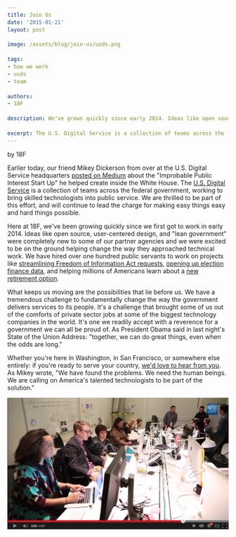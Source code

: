 ```yaml
---
title: Join Us
date: '2015-01-21'
layout: post

image: /assets/blog/join-us/usds.png

tags:
- how we work
- usds
- team

authors:
- 18F

description: We've grown quickly since early 2014. Ideas like open source, user-centered design, and "lean government" were completely new to some of our partner agencies and proud as we are of what we've accomplished, what keeps us moving are the possibilities that lie before us. If you're ready to serve your country, join us.

excerpt: The U.S. Digital Service is a collection of teams across the federal government, working to bring skilled technologists into public service. We are thrilled to be part of this effort, and will continue to lead the charge for making easy things easy and hard things possible.
---
```


by 18F

Earlier today, our friend Mikey Dickerson from over at the U.S. Digital Service headquarters [posted on Medium](https://medium.com/@USDigitalService/an-improbable-public-interest-start-up-6f9a54712411) about the "Improbable Public Interest Start Up" he helped create inside the White House. The [U.S. Digital Service](http://wh.gov/usds) is a collection of teams across the federal government, working to bring skilled technologists into public service. We are thrilled to be part of this effort, and will continue to lead the charge for making easy things easy and hard things possible.

Here at 18F, we've been growing quickly since we first got to work in early 2014. Ideas like open source, user-centered design, and "lean government" were completely new to some of our partner agencies and we were excited to be on the ground helping change the way they approached technical work. We have hired over one hundred public servants to work on projects like [streamlining Freedom of Information Act requests](https://github.com/18F/foia-hub), [opening up election finance data](https://18f.gsa.gov/2014/08/21/creating-an-open-fec/), and helping millions of Americans learn about a [new retirement option](https://myra.treasury.gov/).

What keeps us moving are the possibilities that lie before us. We have a tremendous challenge to fundamentally change the way the government delivers services to its people. It's a challenge that brought some of us out of the comforts of private sector jobs at some of the biggest technology companies in the world. It's one we readily accept with a reverence for a government we can all be proud of. As President Obama said in last night's State of the Union Address: "together, we can do great things, even when the odds are long."

Whether you're here in Washington, in San Francisco, or somewhere else entirely: if you're ready to serve your country, [we'd love to hear from you](mailto:join18f@gsa.gov). As Mikey wrote, "We have found the problems. We need the human beings. We are calling on America's talented technologists to be part of the solution."

<a title="USDS Video on YouTube." href="https://youtu.be/GMt0wH-twkE" ><img alt="The US Digital Service hard at work" src="/assets/blog/join-us/usds.png" /></a>
